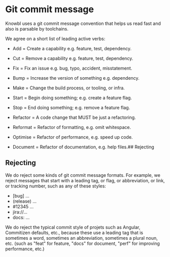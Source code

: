 # Git commit message

Knowbl uses a git commit message convention that helps us read fast and also is parsable by toolchains.

We agree on a short list of leading active verbs:

* Add = Create a capability e.g. feature, test, dependency.

* Cut = Remove a capability e.g. feature, test, dependency.

* Fix = Fix an issue e.g. bug, typo, accident, misstatement.

* Bump = Increase the version of something e.g. dependency.

* Make = Change the build process, or tooling, or infra.

* Start = Begin doing something; e.g. create a feature flag.

* Stop = End doing something; e.g. remove a feature flag.

* Refactor = A code change that MUST be just a refactoring.

* Reformat = Refactor of formatting, e.g. omit whitespace.

* Optimise = Refactor of performance, e.g. speed up code.

* Document = Refactor of documentation, e.g. help files.## Rejecting
## Rejecting

We do reject some kinds of git commit message formats. For example, we reject messages that start with a leading tag, or flag, or abbreviation, or link, or tracking number, such as any of these styles:

* [bug] ...
* (release) ...
* #12345 ...
* jira://...
* docs: ...

We do reject the typical commit style of projets such as Angular, Commitizen defaults, etc., because these use a leading tag that is sometimes a word, sometimes an abbreviation, sometimes a plural noun, etc. (such as "feat" for feature, "docs" for document, "perf" for improving performance, etc.)
